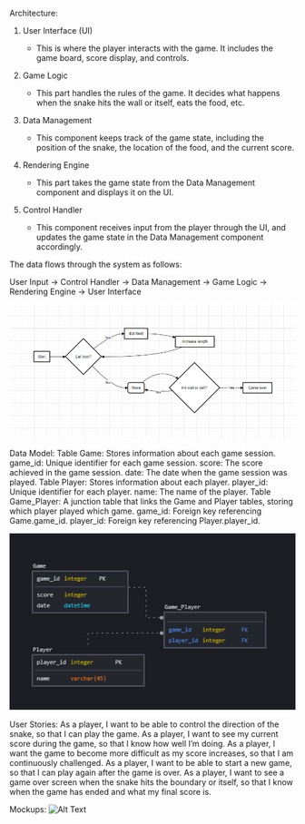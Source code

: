 Architecture:

1. User Interface (UI)
   - This is where the player interacts with the game. It includes the game board, score display, and controls.

2. Game Logic
   - This part handles the rules of the game. It decides what happens when the snake hits the wall or itself, eats the food, etc.

3. Data Management
   - This component keeps track of the game state, including the position of the snake, the location of the food, and the current score.

4. Rendering Engine
   - This part takes the game state from the Data Management component and displays it on the UI.

5. Control Handler
   - This component receives input from the player through the UI, and updates the game state in the Data Management component accordingly.

The data flows through the system as follows:

User Input -> Control Handler -> Data Management -> Game Logic -> Rendering 
Engine -> User Interface


![Alt Text](https://github.com/Salma2486/Project_portfolio/blob/main/Capture.PNG?raw=true.png)



Data Model:
Table Game: Stores information about each game session.
game_id: Unique identifier for each game session.
score: The score achieved in the game session.
date: The date when the game session was played.
Table Player: Stores information about each player.
player_id: Unique identifier for each player.
name: The name of the player.
Table Game_Player: A junction table that links the Game and Player tables, storing which player played which game.
game_id: Foreign key referencing Game.game_id.
player_id: Foreign key referencing Player.player_id.

![Alt Text](Capture1.png)


User Stories:
As a player, I want to be able to control the direction of the snake, so that I can play the game.
As a player, I want to see my current score during the game, so that I know how well I’m doing.
As a player, I want the game to become more difficult as my score increases, so that I am continuously challenged.
As a player, I want to be able to start a new game, so that I can play again after the game is over.
As a player, I want to see a game over screen when the snake hits the boundary or itself, so that I know when the game has ended and what my final score is.


Mockups:
![Alt Text](w2enIILhS3yBEvwaD7VmEQ.png)
